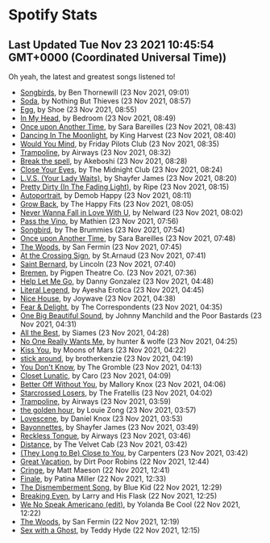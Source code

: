 
# Spotify Stats
## Last Updated Tue Nov 23 2021 10:45:54 GMT+0000 (Coordinated Universal Time))

Oh yeah, the latest and greatest songs listened to!

- [Songbirds](https://www.last.fm/music/Ben+Thornewill/_/Songbirds), by Ben Thornewill (23 Nov 2021, 09:01)
- [Soda](https://www.last.fm/music/Nothing+But+Thieves/_/Soda), by Nothing But Thieves (23 Nov 2021, 08:57)
- [Egg](https://www.last.fm/music/Shoe/_/Egg), by Shoe (23 Nov 2021, 08:55)
- [In My Head](https://www.last.fm/music/Bedroom/_/In+My+Head), by Bedroom (23 Nov 2021, 08:49)
- [Once upon Another Time](https://www.last.fm/music/Sara+Bareilles/_/Once+upon+Another+Time), by Sara Bareilles (23 Nov 2021, 08:43)
- [Dancing In The Moonlight](https://www.last.fm/music/King+Harvest/_/Dancing+In+The+Moonlight), by King Harvest (23 Nov 2021, 08:40)
- [Would You Mind](https://www.last.fm/music/Friday+Pilots+Club/_/Would+You+Mind), by Friday Pilots Club (23 Nov 2021, 08:35)
- [Trampoline](https://www.last.fm/music/Airways/_/Trampoline), by Airways (23 Nov 2021, 08:32)
- [Break the spell](https://www.last.fm/music/Akeboshi/_/Break+the+spell), by Akeboshi (23 Nov 2021, 08:28)
- [Close Your Eyes](https://www.last.fm/music/The+Midnight+Club/_/Close+Your+Eyes), by The Midnight Club (23 Nov 2021, 08:24)
- [L.V.S. (Your Lady Waits)](https://www.last.fm/music/Shayfer+James/_/L.V.S.+(Your+Lady+Waits)), by Shayfer James (23 Nov 2021, 08:20)
- [Pretty Dirty (In The Fading Light)](https://www.last.fm/music/Ripe/_/Pretty+Dirty+(In+The+Fading+Light)), by Ripe (23 Nov 2021, 08:15)
- [Autoportrait](https://www.last.fm/music/Demob+Happy/_/Autoportrait), by Demob Happy (23 Nov 2021, 08:11)
- [Grow Back](https://www.last.fm/music/The+Happy+Fits/_/Grow+Back), by The Happy Fits (23 Nov 2021, 08:05)
- [Never Wanna Fall in Love With U](https://www.last.fm/music/Nelward/_/Never+Wanna+Fall+in+Love+With+U), by Nelward (23 Nov 2021, 08:02)
- [Pass the Vino](https://www.last.fm/music/Mathien/_/Pass+the+Vino), by Mathien (23 Nov 2021, 07:56)
- [Songbird](https://www.last.fm/music/The+Brummies/_/Songbird), by The Brummies (23 Nov 2021, 07:54)
- [Once upon Another Time](https://www.last.fm/music/Sara+Bareilles/_/Once+upon+Another+Time), by Sara Bareilles (23 Nov 2021, 07:48)
- [The Woods](https://www.last.fm/music/San+Fermin/_/The+Woods), by San Fermin (23 Nov 2021, 07:45)
- [At the Crossing Sign](https://www.last.fm/music/St.Arnaud/_/At+the+Crossing+Sign), by St.Arnaud (23 Nov 2021, 07:41)
- [Saint Bernard](https://www.last.fm/music/Lincoln/_/Saint+Bernard), by Lincoln (23 Nov 2021, 07:40)
- [Bremen](https://www.last.fm/music/Pigpen+Theatre+Co./_/Bremen), by Pigpen Theatre Co. (23 Nov 2021, 07:36)
- [Help Let Me Go](https://www.last.fm/music/Danny+Gonzalez/_/Help+Let+Me+Go), by Danny Gonzalez (23 Nov 2021, 04:48)
- [Literal Legend](https://www.last.fm/music/Ayesha+Erotica/_/Literal+Legend), by Ayesha Erotica (23 Nov 2021, 04:45)
- [Nice House](https://www.last.fm/music/Joywave/_/Nice+House), by Joywave (23 Nov 2021, 04:38)
- [Fear & Delight](https://www.last.fm/music/The+Correspondents/_/Fear+&+Delight), by The Correspondents (23 Nov 2021, 04:35)
- [One Big Beautiful Sound](https://www.last.fm/music/Johnny+Manchild+and+the+Poor+Bastards/_/One+Big+Beautiful+Sound), by Johnny Manchild and the Poor Bastards (23 Nov 2021, 04:31)
- [All the Best](https://www.last.fm/music/Siames/_/All+the+Best), by Siames (23 Nov 2021, 04:28)
- [No One Really Wants Me](https://www.last.fm/music/hunter+&+wolfe/_/No+One+Really+Wants+Me), by hunter & wolfe (23 Nov 2021, 04:25)
- [Kiss You](https://www.last.fm/music/Moons+of+Mars/_/Kiss+You), by Moons of Mars (23 Nov 2021, 04:22)
- [stick around](https://www.last.fm/music/brotherkenzie/_/stick+around), by brotherkenzie (23 Nov 2021, 04:19)
- [You Don't Know](https://www.last.fm/music/The+Gromble/_/You+Don%27t+Know), by The Gromble (23 Nov 2021, 04:13)
- [Closet Lunatic](https://www.last.fm/music/Caro/_/Closet+Lunatic), by Caro (23 Nov 2021, 04:09)
- [Better Off Without You](https://www.last.fm/music/Mallory+Knox/_/Better+Off+Without+You), by Mallory Knox (23 Nov 2021, 04:06)
- [Starcrossed Losers](https://www.last.fm/music/The+Fratellis/_/Starcrossed+Losers), by The Fratellis (23 Nov 2021, 04:02)
- [Trampoline](https://www.last.fm/music/Airways/_/Trampoline), by Airways (23 Nov 2021, 03:59)
- [the golden hour](https://www.last.fm/music/Louie+Zong/_/the+golden+hour), by Louie Zong (23 Nov 2021, 03:57)
- [Lovescene](https://www.last.fm/music/Daniel+Knox/_/Lovescene), by Daniel Knox (23 Nov 2021, 03:53)
- [Bayonnettes](https://www.last.fm/music/Shayfer+James/_/Bayonnettes), by Shayfer James (23 Nov 2021, 03:49)
- [Reckless Tongue](https://www.last.fm/music/Airways/_/Reckless+Tongue), by Airways (23 Nov 2021, 03:46)
- [Distance](https://www.last.fm/music/The+Velvet+Cab/_/Distance), by The Velvet Cab (23 Nov 2021, 03:42)
- [(They Long to Be) Close to You](https://www.last.fm/music/Carpenters/_/(They+Long+to+Be)+Close+to+You), by Carpenters (23 Nov 2021, 03:42)
- [Great Vacation](https://www.last.fm/music/Dirt+Poor+Robins/_/Great+Vacation), by Dirt Poor Robins (22 Nov 2021, 12:44)
- [Cringe](https://www.last.fm/music/Matt+Maeson/_/Cringe), by Matt Maeson (22 Nov 2021, 12:41)
- [Finale](https://www.last.fm/music/Patina+Miller/_/Finale), by Patina Miller (22 Nov 2021, 12:33)
- [The Dismemberment Song](https://www.last.fm/music/Blue+Kid/_/The+Dismemberment+Song), by Blue Kid (22 Nov 2021, 12:29)
- [Breaking Even](https://www.last.fm/music/Larry+and+His+Flask/_/Breaking+Even), by Larry and His Flask (22 Nov 2021, 12:25)
- [We No Speak Americano (edit)](https://www.last.fm/music/Yolanda+Be+Cool/_/We+No+Speak+Americano+(edit)), by Yolanda Be Cool (22 Nov 2021, 12:22)
- [The Woods](https://www.last.fm/music/San+Fermin/_/The+Woods), by San Fermin (22 Nov 2021, 12:19)
- [Sex with a Ghost](https://www.last.fm/music/Teddy+Hyde/_/Sex+with+a+Ghost), by Teddy Hyde (22 Nov 2021, 12:15)
